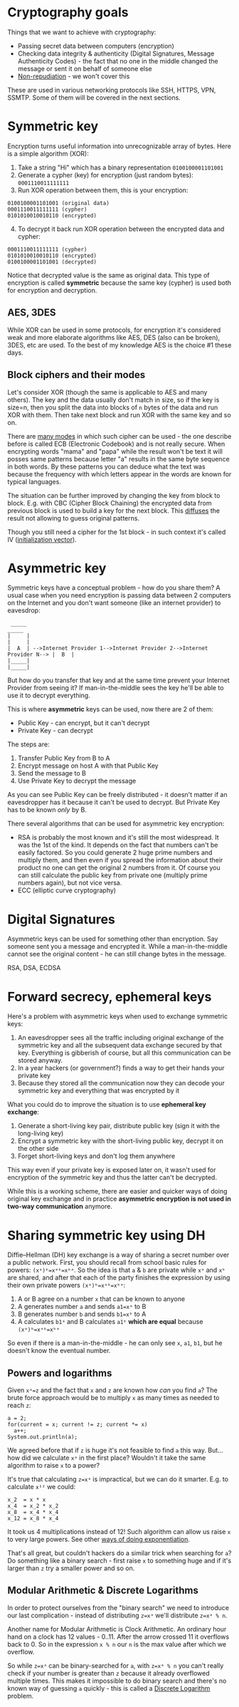 # Cryptography goals

Things that we want to achieve with cryptography:

* Passing secret data between computers (encryption)
* Checking data integrity & authenticity (Digital Signatures, Message Authenticity Codes) - the fact that no one
in the middle changed the message or sent it on behalf of someone else
* [Non-repudiation](https://en.wikipedia.org/wiki/Non-repudiation) - we won't cover this

These are used in various networking protocols like SSH, HTTPS, VPN, SSMTP. Some of them will be covered in the next
sections. 

# Symmetric key

Encryption turns useful information into unrecognizable array of bytes. Here is a simple algorithm (XOR):

1. Take a string "Hi" which has a binary representation `0100100001101001`
2. Generate a cypher (key) for encryption (just random bytes): `0001110011111111`
3. Run XOR operation between them, this is your encryption:

```
0100100001101001 (original data)
0001110011111111 (cypher)
0101010010010110 (encrypted)
```

4. To decrypt it back run XOR operation between the encrypted data and cypher: 
```
0001110011111111 (cypher)
0101010010010110 (encrypted)
0100100001101001 (decrypted)
```
Notice that decrypted value is the same as original data. This type of encryption is called **symmetric** because 
the same key (cypher) is used both for encryption and decryption.

## AES, 3DES

While XOR can be used in some protocols, for encryption it's considered weak and more elaborate algorithms 
like AES, DES (also can be broken), 3DES, etc are used. To the best of my knowledge AES is the choice #1 these days. 

## Block ciphers and their modes

Let's consider XOR (though the same is applicable to AES and many others). The key and the data usually don't
match in size, so if the key is size=n, then you split the data into blocks of
`n` bytes of the data and run XOR with them. Then take next block and run XOR with the same key and so on.

There are [many modes](https://en.wikipedia.org/wiki/Block_cipher_mode_of_operation) in which such cipher can
be used - the one describe before is called ECB (Electronic Codebook) and is not really secure. When encrypting
words "mama" and "papa" while the result won't be text it will posses same patterns because letter "a" 
results in the same byte sequence in both words. By these patterns you can deduce what the text was because the
frequency with which letters appear in the words are known for typical languages.

The situation can be further improved by changing the key from block to block. E.g. with CBC 
(Cipher Block Chaining) the encrypted data from previous block is used to build a key for the next block.
This [diffuses](https://en.wikipedia.org/wiki/Confusion_and_diffusion) the result not allowing to guess 
original patterns. 

Though you still need a cipher for the 1st block - in such context it's called IV
([initialization vector](https://en.wikipedia.org/wiki/Initialization_vector)).

# Asymmetric key

Symmetric keys have a conceptual problem - how do you share them? A usual case when you need encryption is passing data 
between 2 computers on the Internet and you don't want someone (like an internet provider) to eavesdrop:

```
 _____                                                                         _____  
|     |                                                                       |     |  
|  A  | -->Internet Provider 1-->Internet Provider 2-->Internet Provider N--> |  B  | 
|_____|                                                                       |_____|
```

But how do you transfer that key and at the same time prevent your Internet Provider from seeing it? 
If man-in-the-middle sees the key he'll be able to use it to decrypt everything.

This is where **asymmetric** keys can be used, now there are 2 of them:

* Public Key - can encrypt, but it can't decrypt
* Private Key - can decrypt

The steps are:

1. Transfer Public Key from B to A
2. Encrypt message on host A with that Public Key
3. Send the message to B
4. Use Private Key to decrypt the message

As you can see Public Key can be freely distributed - it doesn't matter if an eavesdropper has it because it can't
be used to decrypt. But Private Key has to be known _only_ by B.

There several algorithms that can be used for asymmetric key encryption:

* RSA is probably the most known and it's still the most widespread. It was the 1st of the kind. It depends on the 
fact that numbers can't be easily factored. So you could generate 2 huge prime numbers and multiply
them, and then even if you spread the information about their product no one can get the original 2 numbers from it.
Of course you can still calculate the public key from private one (multiply prime numbers again), but not vice versa.
* ECC (elliptic curve cryptography)

# Digital Signatures

Asymmetric keys can be used for something other than encryption. Say someone sent you a message and encrypted it. While
a man-in-the-middle cannot see the original content - he can still change bytes in the message.

RSA, DSA, ECDSA

# Forward secrecy, ephemeral keys

Here's a problem with asymmetric keys when used to exchange symmetric keys: 

1. An eavesdropper sees all the traffic including original exchange of the symmetric key and all the
subsequent data exchange secured by that key. Everything is gibberish of course, but all this communication
can be stored anyway.
2. In a year hackers (or government?) finds a way to get their hands your private key
3. Because they stored all the communication now they can decode your symmetric key and everything that was encrypted by it

What you could do to improve the situation is to use **ephemeral key exchange**:

1. Generate a short-living key pair, distribute public key (sign it with the long-living key)
2. Encrypt a symmetric key with the short-living public key, decrypt it on the other side
3. Forget short-living keys and don't log them anywhere

This way even if your private key is exposed later on, it wasn't used for encryption of the symmetric key and thus 
the latter can't be decrypted.

While this is a working scheme, there are easier and quicker ways of doing original key exchange and in
practice **asymmetric encryption is not used in two-way communication** anymore.  

# Sharing symmetric key using DH

Diffie–Hellman (DH) key exchange is a way of sharing a secret number over a public network. First, you should recall from 
school basic rules for powers: `(xᵃ)ᵇ=xᵃᵇ=xᵇᵃ`. So the idea is that `a` & `b` are private while `xᵃ` and `xᵇ` are 
shared, and after that each of the party finishes the expression by using their own private powers `(xᵃ)ᵇ=xᵃᵇ=xᵇᵃ`:

1. A or B agree on a number `x` that can be known to anyone 
2. A generates number `a` and sends `a1=xᵃ` to B
3. B generates number `b` and sends `b1=xᵇ` to A
4. A calculates `b1ᵃ` and B calculates `a1ᵇ` **which are equal** because `(xᵃ)ᵇ=xᵃᵇ=xᵇᵃ`

So even if there is a man-in-the-middle - he can only see `x`, `a1`, `b1`, but he doesn't know the eventual number.

## Powers and logarithms

Given `xᵃ=z` and the fact that `x` and `z` are known how _can_ you find `a`? The brute force approach would be 
to multiply `x` as many times as needed to reach `z`:

```
a = 2;
for(current = x; current != z; current *= x) 
  a++;
System.out.println(a);
```

We agreed before that if `z` is huge it's not feasible to find `a` this way. But... how did we calculate `xᵃ` 
in the first place? Wouldn't it take the same algorithm to raise `x` to a power?

It's true that calculating `z=xᵃ` is impractical, but we can do it smarter. E.g. to calculate `x¹²` we could:

```
x_2  = x * x
x_4  = x_2 * x_2
x_8  = x_4 * x_4
x_12 = x_8 * x_4
```

It took us 4 multiplications instead of 12! Such algorithm can allow us raise `x` to very large powers. 
See other [ways of doing exponentiation](https://en.wikipedia.org/wiki/Modular_exponentiation).

That's all great, but couldn't hackers do a similar trick when searching for `a`? Do something like a binary search - 
first raise `x` to something huge and if it's larger than `z` try a smaller power and so on.

## Modular Arithmetic & Discrete Logarithms

In order to protect ourselves from the "binary search" we need to introduce our last complication - 
instead of distributing `z=xᵃ` we'll distribute `z=xᵃ % n`. 

Another name for Modular Arithmetic is Clock Arithmetic. An ordinary hour hand on a clock has 12 values - 0..11.
After the arrow crossed 11 it overflows back to 0. So in the expression `x % n` our `n` is the max value after
which we overflow. 

So while `z=xᵃ` can be binary-searched for `a`, with `z=xᵃ % n` you can't really check if your number is greater 
than `z` because it already overflowed multiple times. This makes it impossible to do binary search and there's 
no known way of guessing `a` quickly - this is called a 
[Discrete Logarithm](https://en.wikipedia.org/wiki/Discrete_logarithm) problem. 